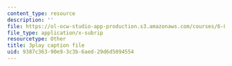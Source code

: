```yaml
---
content_type: resource
description: ''
file: https://ol-ocw-studio-app-production.s3.amazonaws.com/courses/6-890-algorithmic-lower-bounds-fun-with-hardness-proofs-fall-2014/9387c36390e93c3b6aed29d6d5094554_X05j49pc6DE.srt
file_type: application/x-subrip
resourcetype: Other
title: 3play caption file
uid: 9387c363-90e9-3c3b-6aed-29d6d5094554
---
```

